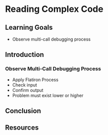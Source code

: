 # Reading Complex Code

## Learning Goals

- Observe multi-call debugging process

## Introduction

### Observe Multi-Call Debugging Process

* Apply Flatiron Process
* Check input
* Confirm output
* Problem must exist lower or higher 

## Conclusion


## Resources

